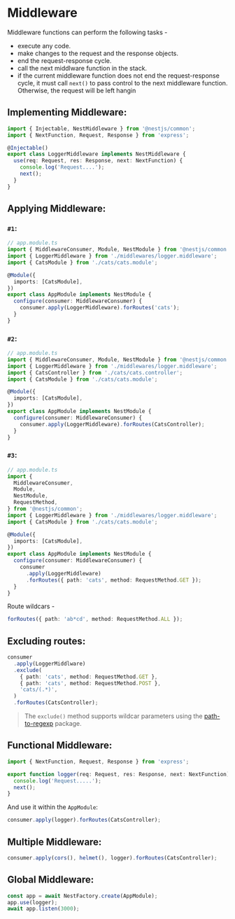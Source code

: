 # Middleware

Middleware functions can perform the following tasks -

- execute any code.
- make changes to the request and the response objects.
- end the request-response cycle.
- call the next middlware function in the stack.
- if the current middleware function does not end the request-response cycle, it must call `next()` to pass control to the next middleware function. Otherwise, the request will be left hangin

## Implementing Middleware:

```typescript
import { Injectable, NestMiddleware } from '@nestjs/common';
import { NextFunction, Request, Response } from 'express';

@Injectable()
export class LoggerMiddleware implements NestMiddleware {
  use(req: Request, res: Response, next: NextFunction) {
    console.log('Request....');
    next();
  }
}
```

## Applying Middleware:

### `#1`:

```typescript
// app.module.ts
import { MiddlewareConsumer, Module, NestModule } from '@nestjs/common';
import { LoggerMiddleware } from './middlewares/logger.middleware';
import { CatsModule } from './cats/cats.module';

@Module({
  imports: [CatsModule],
})
export class AppModule implements NestModule {
  configure(consumer: MiddlewareConsumer) {
    consumer.apply(LoggerMiddleware).forRoutes('cats');
  }
}
```

### `#2`:

```typescript
// app.module.ts
import { MiddlewareConsumer, Module, NestModule } from '@nestjs/common';
import { LoggerMiddleware } from './middlewares/logger.middleware';
import { CatsController } from './cats/cats.controller';
import { CatsModule } from './cats/cats.module';

@Module({
  imports: [CatsModule],
})
export class AppModule implements NestModule {
  configure(consumer: MiddlewareConsumer) {
    consumer.apply(LoggerMiddleware).forRoutes(CatsController);
  }
}
```

### `#3`:

```typescript
// app.module.ts
import {
  MiddlewareConsumer,
  Module,
  NestModule,
  RequestMethod,
} from '@nestjs/common';
import { LoggerMiddleware } from './middlewares/logger.middleware';
import { CatsModule } from './cats/cats.module';

@Module({
  imports: [CatsModule],
})
export class AppModule implements NestModule {
  configure(consumer: MiddlewareConsumer) {
    consumer
      .apply(LoggerMiddleware)
      .forRoutes({ path: 'cats', method: RequestMethod.GET });
  }
}
```

Route wildcars -

```typescript
forRoutes({ path: 'ab*cd', method: RequestMethod.ALL });
```

## Excluding routes:

```typescript
consumer
  .apply(LoggerMiddlware)
  .exclude(
    { path: 'cats', method: RequestMethod.GET },
    { path: 'cats', method: RequestMethod.POST },
    'cats/(.*)',
  )
  .forRoutes(CatsController);
```

> The `exclude()` method supports wildcar parameters using the [path-to-regexp](https://github.com/pillarjs/path-to-regexp#parameters) package.

## Functional Middleware:

```typescript
import { NextFunction, Request, Response } from 'express';

export function logger(req: Request, res: Response, next: NextFunction) {
  console.log('Request.....');
  next();
}
```

And use it within the `AppModule`:

```typescript
consumer.apply(logger).forRoutes(CatsController);
```

## Multiple Middleware:

```typescript
consumer.apply(cors(), helmet(), logger).forRoutes(CatsController);
```

## Global Middleware:

```typescript
const app = await NestFactory.create(AppModule);
app.use(logger);
await app.listen(3000);
```
